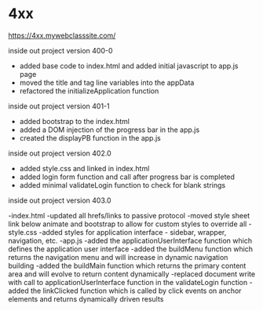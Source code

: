 # 4xx

https://4xx.mywebclasssite.com/

inside out project version 400-0
- added base code to index.html and added initial javascript to app.js page
- moved the title and tag line variables into the appData 
- refactored the initializeApplication function

inside out project version 401-1
- added bootstrap to the index.html
- added a DOM injection of the progress bar in the app.js
- created the displayPB function in the app.js

inside out project version 402.0

- added style.css and linked in index.html
- added login form function and call after progress bar is completed
- added minimal validateLogin function to check for blank strings

inside out project version 403.0

-index.html
    -updated all hrefs/links to passive protocol
    -moved style sheet link below animate and bootstrap to allow for custom styles to override all
-style.css
    -added styles for application interface - sidebar, wrapper, navigation, etc.
-app.js
    -added the applicationUserInterface function which defines the application user interface
    -added the buildMenu function which returns the navigation menu and will increase in dynamic navigation building
    -added the buildMain function which returns the primary content area and will evolve to return content dynamically
    -replaced document write with call to applicationUserInterface function in the validateLogin function
    -added the linkClicked function which is called by click events on anchor elements and returns dynamically driven results